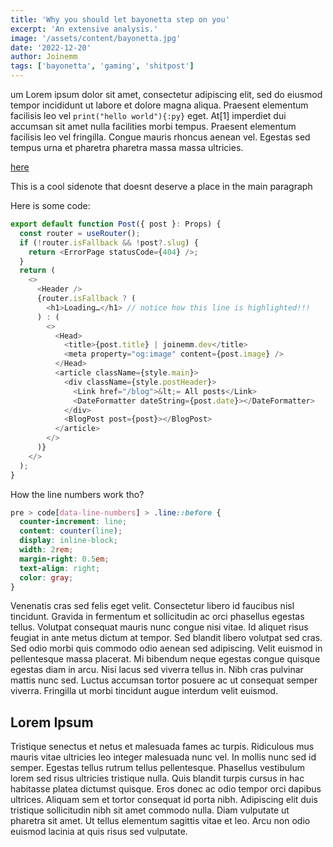```yaml
---
title: 'Why you should let bayonetta step on you'
excerpt: 'An extensive analysis.'
image: '/assets/content/bayonetta.jpg'
date: '2022-12-20'
author: Joinemm
tags: ['bayonetta', 'gaming', 'shitpost']
---
```

um
Lorem ipsum dolor sit amet, consectetur adipiscing elit, sed do eiusmod tempor incididunt ut labore et dolore magna aliqua. Praesent elementum facilisis leo vel `print("hello world"){:py}` eget. At<n>[1]</n> imperdiet dui accumsan sit amet nulla facilities morbi tempus. Praesent elementum facilisis leo vel fringilla. Congue mauris rhoncus aenean vel. Egestas sed tempus urna et pharetra pharetra massa massa ultricies.

[here](https://stackoverflow.com/questions/37742099/how-do-you-align-text-with-svg-elements)

<aside note=1>This is a cool sidenote that doesnt deserve a place in the main paragraph</aside>

Here is some code:

```js {10} showLineNumbers
export default function Post({ post }: Props) {
  const router = useRouter();
  if (!router.isFallback && !post?.slug) {
    return <ErrorPage statusCode={404} />;
  }
  return (
    <>
      <Header />
      {router.isFallback ? (
        <h1>Loading…</h1> // notice how this line is highlighted!!!
      ) : (
        <>
          <Head>
            <title>{post.title} | joinemm.dev</title>
            <meta property="og:image" content={post.image} />
          </Head>
          <article className={style.main}>
            <div className={style.postHeader}>
              <Link href="/blog">&lt;= All posts</Link>
              <DateFormatter dateString={post.date}></DateFormatter>
            </div>
            <BlogPost post={post}></BlogPost>
          </article>
        </>
      )}
    </>
  );
}
```

How the line numbers work tho?

```css
pre > code[data-line-numbers] > .line::before {
  counter-increment: line;
  content: counter(line);
  display: inline-block;
  width: 2rem;
  margin-right: 0.5em;
  text-align: right;
  color: gray;
}
```

Venenatis cras sed felis eget velit. Consectetur libero id faucibus nisl tincidunt. Gravida in fermentum et sollicitudin ac orci phasellus egestas tellus. Volutpat consequat mauris nunc congue nisi vitae. Id aliquet risus feugiat in ante metus dictum at tempor. Sed blandit libero volutpat sed cras. Sed odio morbi quis commodo odio aenean sed adipiscing. Velit euismod in pellentesque massa placerat. Mi bibendum neque egestas congue quisque egestas diam in arcu. Nisi lacus sed viverra tellus in. Nibh cras pulvinar mattis nunc sed. Luctus accumsan tortor posuere ac ut consequat semper viverra. Fringilla ut morbi tincidunt augue interdum velit euismod.

## Lorem Ipsum

Tristique senectus et netus et malesuada fames ac turpis. Ridiculous mus mauris vitae ultricies leo integer malesuada nunc vel. In mollis nunc sed id semper. Egestas tellus rutrum tellus pellentesque. Phasellus vestibulum lorem sed risus ultricies tristique nulla. Quis blandit turpis cursus in hac habitasse platea dictumst quisque. Eros donec ac odio tempor orci dapibus ultrices. Aliquam sem et tortor consequat id porta nibh. Adipiscing elit duis tristique sollicitudin nibh sit amet commodo nulla. Diam vulputate ut pharetra sit amet. Ut tellus elementum sagittis vitae et leo. Arcu non odio euismod lacinia at quis risus sed vulputate.
